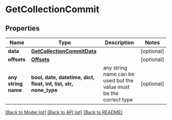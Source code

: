 # GetCollectionCommit


## Properties
Name | Type | Description | Notes
------------ | ------------- | ------------- | -------------
**data** | [**GetCollectionCommitData**](GetCollectionCommitData.md) |  | [optional] 
**offsets** | [**Offsets**](Offsets.md) |  | [optional] 
**any string name** | **bool, date, datetime, dict, float, int, list, str, none_type** | any string name can be used but the value must be the correct type | [optional]

[[Back to Model list]](../README.md#documentation-for-models) [[Back to API list]](../README.md#documentation-for-api-endpoints) [[Back to README]](../README.md)


